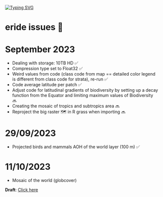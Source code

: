 [![Typing SVG](https://readme-typing-svg.herokuapp.com?color=%2336BCF7&center=true&vCenter=true&width=600&lines=Kia+ora!;Let's+do+this;We+love+R)](https://git.io/typing-svg)

# eride issues 🤯

# September 2023

* Dealing with storage: 10TB HD :white_check_mark:
* Compression type set to Float32 :white_check_mark:
* Weird values from code (class code from map == detailed color legend is different from class code for strata), re-run :white_check_mark:
* Code average latitude per patch :white_check_mark:
* Adjust code for latitudinal gradients of biodiversity by setting up a decay function from the Equator and limiting maximum values of Biodiversity :soon:
* Creating the mosaic of tropics and subtropics area :soon:
* Reproject the big raster 🗺️ in R grass when importing :soon:

# 29/09/2023

* Projected birds and mammals AOH of the world layer (100 m) :white_check_mark:

# 11/10/2023

* Mosaic of the world (globcover)

  
**Draft**: [Click here](https://docs.google.com/document/d/1XA9YiusEpzN-8HhapnUwRKm7G4IbV6cg4AtUOdaiaGg/edit?usp=sharing)
